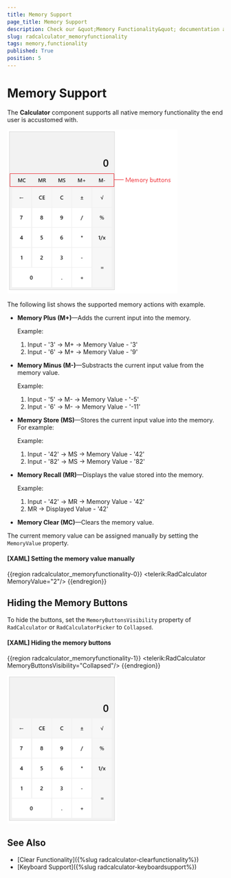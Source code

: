 ```yaml
---
title: Memory Support
page_title: Memory Support
description: Check our &quot;Memory Functionality&quot; documentation article for the RadCalculator {{ site.framework_name }} control.
slug: radcalculator_memoryfunctionality
tags: memory,functionality
published: True
position: 5
---
```


# Memory Support

The __Calculator__ component supports all native memory functionality the end user is accustomed with. 

![{{ site.framework_name }} RadCalculator image with highlighted memory buttons](images/radcalculator-memoryfunctionality-buttons.png)

The following list shows the supported memory actions with example.

* __Memory Plus (M+)__&mdash;Adds the current input into the memory.

	Example:  

	1. Input - '3' -> M+ -> Memory Value - '3'
	1. Input - '6' -> M+ -> Memory Value - '9'

* __Memory Minus (M-)__&mdash;Substracts the current input value from the memory value.

	Example:  

	1. Input - '5' -> M- -> Memory Value - '-5'
	1. Input - '6' -> M- -> Memory Value - '-11'

* __Memory Store (MS)__&mdash;Stores the current input value into the memory. For example:

	Example:  
	
	1. Input - '42' -> MS -> Memory Value - '42'
	1. Input - '82' -> MS -> Memory Value - '82'

* __Memory Recall (MR)__&mdash;Displays the value stored into the memory.

	Example:  
	
	1. Input - '42' -> MR -> Memory Value - '42'
	1.  MR -> Displayed Value - '42'

* __Memory Clear (MC)__&mdash;Clears the memory value.

The current memory value can be assigned manually by setting the `MemoryValue` property.

#### __[XAML] Setting the memory value manually__
{{region radcalculator_memoryfunctionality-0}}
	<telerik:RadCalculator MemoryValue="2"/>
{{endregion}}

## Hiding the Memory Buttons

To hide the buttons, set the `MemoryButtonsVisibility` property of `RadCalculator` or `RadCalculatorPicker` to `Collapsed`.

#### __[XAML] Hiding the memory buttons__
{{region radcalculator_memoryfunctionality-1}}
	<telerik:RadCalculator MemoryButtonsVisibility="Collapsed"/>
{{endregion}}

![{{ site.framework_name }} RadCalculator image with hidden memory buttons](images/radcalculator-memoryfunctionality-hiddenbuttons.png)

## See Also  
 * [Clear Functionality]({%slug radcalculator-clearfunctionality%})
 * [Keyboard Support]({%slug radcalculator-keyboardsupport%})
